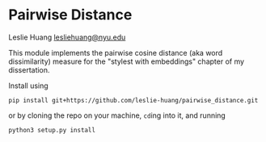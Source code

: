 # Pairwise Distance

Leslie Huang
lesliehuang@nyu.edu

This module implements the pairwise cosine distance (aka word dissimilarity) measure for the "stylest with embeddings" chapter of my dissertation.

Install using

`pip install git+https://github.com/leslie-huang/pairwise_distance.git`

or by cloning the repo on your machine, `cd`ing into it, and running

`python3 setup.py install`
